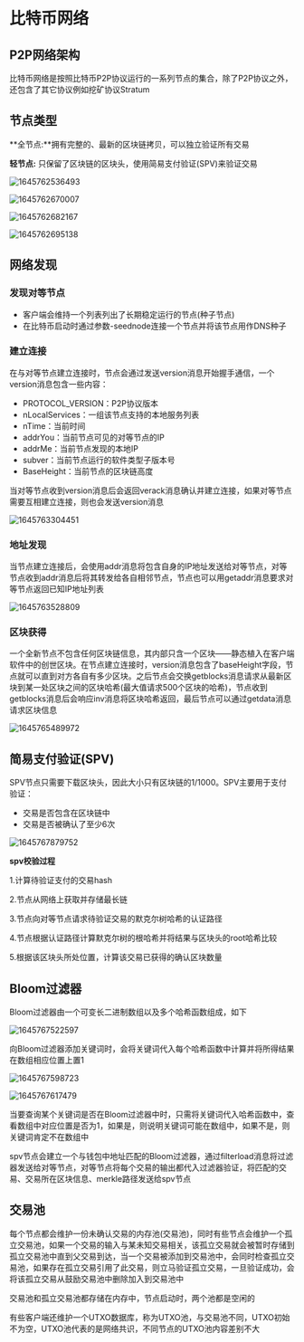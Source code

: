 # 比特币网络

## P2P网络架构

比特币网络是按照比特币P2P协议运行的一系列节点的集合，除了P2P协议之外，还包含了其它协议例如挖矿协议Stratum

## 节点类型

**全节点:**拥有完整的、最新的区块链拷贝，可以独立验证所有交易

**轻节点:** 只保留了区块链的区块头，使用简易支付验证(SPV)来验证交易

![1645762536493](../../img/1645762536493.png)

![1645762670007](../../img/1645762670007.png)

![1645762682167](../../img/1645762682167.png)

![1645762695138](../../img/1645762695138.png)

## 网络发现

### 发现对等节点

* 客户端会维持一个列表列出了长期稳定运行的节点(种子节点)
* 在比特币启动时通过参数-seednode连接一个节点并将该节点用作DNS种子

### 建立连接

在与对等节点建立连接时，节点会通过发送version消息开始握手通信，一个version消息包含一些内容：

* PROTOCOL_VERSION：P2P协议版本
* nLocalServices：一组该节点支持的本地服务列表
* nTime：当前时间
* addrYou：当前节点可见的对等节点的IP
* addrMe：当前节点发现的本地IP
* subver：当前节点运行的软件类型子版本号
* BaseHeight：当前节点的区块链高度

当对等节点收到version消息后会返回verack消息确认并建立连接，如果对等节点需要互相建立连接，则也会发送version消息

![1645763304451](../../img/1645763304451.png)

### 地址发现

当节点建立连接后，会使用addr消息将包含自身的IP地址发送给对等节点，对等节点收到addr消息后将其转发给各自相邻节点，节点也可以用getaddr消息要求对等节点返回已知IP地址列表

![1645763528809](../../img/1645763528809.png)

### 区块获得

一个全新节点不包含任何区块链信息，其内部只含一个区块——静态植入在客户端软件中的创世区块。在节点建立连接时，version消息包含了baseHeight字段，节点就可以直到对方各自有多少区块。之后节点会交换getblocks消息请求从最新区块到某一处区块之间的区块哈希(最大值请求500个区块的哈希)，节点收到getblocks消息后会响应inv消息将区块哈希返回，最后节点可以通过getdata消息请求区块信息

![1645765489972](../../img/1645765489972.png)

## 简易支付验证(SPV)

SPV节点只需要下载区块头，因此大小只有区块链的1/1000。SPV主要用于支付验证：

* 交易是否包含在区块链中
* 交易是否被确认了至少6次

![1645767879752](../../img/1645767879752.png)

**spv校验过程**

1.计算待验证支付的交易hash

2.节点从网络上获取并存储最长链

3.节点向对等节点请求待验证交易的默克尔树哈希的认证路径

4.节点根据认证路径计算默克尔树的根哈希并将结果与区块头的root哈希比较

5.根据该区块头所处位置，计算该交易已获得的确认区块数量

## Bloom过滤器

Bloom过滤器由一个可变长二进制数组以及多个哈希函数组成，如下

![1645767522597](../../img/1645767522597.png)

向Bloom过滤器添加关键词时，会将关键词代入每个哈希函数中计算并将所得结果在数组相应位置上置1

![1645767598723](../../img/1645767598723.png)

![1645767617479](../../img/1645767617479.png)

当要查询某个关键词是否在Bloom过滤器中时，只需将关键词代入哈希函数中，查看数组中对应位置是否为1，如果是，则说明关键词可能在数组中，如果不是，则关键词肯定不在数组中

spv节点会建立一个与钱包中地址匹配的Bloom过滤器，通过filterload消息将过滤器发送给对等节点，对等节点将每个交易的输出都代入过滤器验证，将匹配的交易、交易所在区块信息、merkle路径发送给spv节点

## 交易池

每个节点都会维护一份未确认交易的内存池(交易池)，同时有些节点会维护一个孤立交易池，如果一个交易的输入与某未知交易相关，该孤立交易就会被暂时存储到孤立交易池中直到父交易到达，当一个交易被添加到交易池中，会同时检查孤立交易池，如果存在孤立交易引用了此交易，则立马验证孤立交易，一旦验证成功，会将该孤立交易从鼓励交易池中删除加入到交易池中

交易池和孤立交易池都存储在内存中，节点启动时，两个池都是空闲的

有些客户端还维护一个UTXO数据库，称为UTXO池，与交易池不同，UTXO初始不为空，UTXO池代表的是网络共识，不同节点的UTXO池内容差别不大